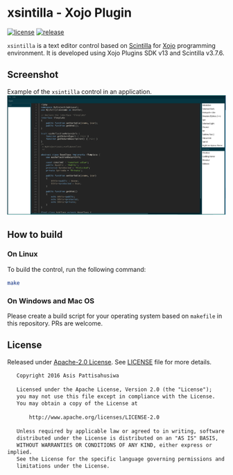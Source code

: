 # xsintilla - Xojo Plugin

[![license](https://img.shields.io/github/license/pattisahusiwa/xsintilla)](https://github.com/pattisahusiwa/xsintilla/blob/master/LICENSE)
[![release](https://img.shields.io/github/v/release/pattisahusiwa/xsintilla)](https://github.com/pattisahusiwa/xsintilla/releases)


`xsintilla` is a text editor control based on [Scintilla](https://www.scintilla.org/) for [Xojo](https://xojo.com/) programming environment. It is developed using Xojo Plugins SDK v13 and Scintilla v3.7.6.


## Screenshot
Example of the `xsintilla` control in an application.
![screenshot](./screenshot.png)


## How to build
### On Linux
To build the control, run the following command:
```bash
make
```

### On Windows and Mac OS
Please create a build script for your operating system based on `makefile` in this repository. PRs are welcome.

## License
Released under [Apache-2.0 License](https://opensource.org/licenses/Apache-2.0). See [LICENSE](./LICENSE) file for more details.

````
   Copyright 2016 Asis Pattisahusiwa

   Licensed under the Apache License, Version 2.0 (the "License");
   you may not use this file except in compliance with the License.
   You may obtain a copy of the License at

       http://www.apache.org/licenses/LICENSE-2.0

   Unless required by applicable law or agreed to in writing, software
   distributed under the License is distributed on an "AS IS" BASIS,
   WITHOUT WARRANTIES OR CONDITIONS OF ANY KIND, either express or implied.
   See the License for the specific language governing permissions and
   limitations under the License.
````
